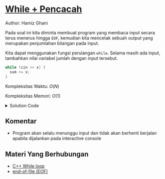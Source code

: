 # [While + Pencacah](https://tlx.toki.id/courses/basic/chapters/06/problems/D)

Author: Hamiz Ghani

<!-- Masukkan penjelasan disini -->
Pada soal ini kita diminta membuat program yang membaca input secara terus menerus hingga `EOF`, kemudian kita mencetak sebuah output yang merupakan penjumlahan bilangan pada input.

Kita dapat menggunakan fungsi perulangan `while`. Selama masih ada input, tambahkan nilai variabel jumlah dengan input tersebut.
```c++
while (cin >> x) {
  sum += x;
}
```

Kompleksitas Waktu: $O(N)$

Kompleksitas Memori: $O(1)$

<details>
  <summary>Solution Code</summary>

```c++
#include <bits/stdc++.h>
using namespace std;
int main() {
  int x, sum = 0;
  while (cin >> x) {
    sum += x;
  }
  cout << sum;
}
```
</details>




## Komentar
    
- Program akan selalu menunggu input dan tidak akan berhenti berjalan apabila dijalankan pada interactive console



<!-- Tambahkan referensi link materi yang berhubungan apabila perlu
-->

## Materi Yang Berhubungan
    
-  [C++ While loop](https://www.w3schools.com/cpp/cpp_while_loop.asp)
-  [end-of-file (EOF)](https://en.wikipedia.org/wiki/End-of-file#:~:text=In%20computing%2C%20end%2Dof%2D,called%20a%20file%20or%20stream.)


<!-- Tambahkan referensi link soal yang berhubungan apabila perlu

## Soal Yang Berhubungan
    
- [Nama Soal 1](link-soal)
- [Nama Soal II](link-soal)

-->